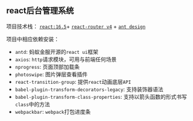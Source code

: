 ## react后台管理系统
项目技术栈： [`react:16.5`](https://react.docschina.org/)+ 
[`react-router v4`](https://reacttraining.com/react-router/web/guides/philosophy) + 
[`ant design`](https://ant.design/index-cn)

项目中相应依赖安装：
* `antd`: 蚂蚁金服开源的`react ui`框架
* `axios`: `http`请求模块，可用与前端任何场景
* `nprogress`: 页面顶部加载条
* `photoswipe`: 图片弹层查看插件
* `react-transition-group`:  提供`react`动画底层`API`
* `babel-plugin-transform-decorators-legacy`: 支持装饰器语法
* `babel-plugin-transform-class-properties`: 支持以箭头函数的形式书写`class`中的方法
* `webpackbar`: `webpack`打包进度条
